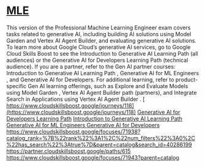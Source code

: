 # [MLE](https://cloud.google.com/learn/certification/machine-learning-engineer)

This version of the Professional Machine Learning Engineer exam covers tasks related to generative AI, including building AI solutions using Model Garden and Vertex AI Agent Builder, and evaluating generative AI solutions.
To learn more about Google Cloud’s generative AI services, go to Google Cloud Skills Boost to see the Introduction to Generative AI Learning Path (all audiences) or the Generative AI for Developers Learning Path (technical audience). If you are a partner, refer to the Gen AI partner courses: Introduction to Generative AI Learning Path , Generative AI for ML Engineers , and Generative AI for Developers. For additional learning, refer to product-specific Gen AI learning offerings, such as Explore and Evaluate Models using Model Garden , Vertex AI Agent Builder path (partners), and Integrate Search in Applications using Vertex AI Agent Builder .
[
https://www.cloudskillsboost.google/journeys/118](https://www.cloudskillsboost.google/journeys/118)
[Generative AI for Developers Learning Path](https://www.cloudskillsboost.google/journeys/183?utm_source=cgc&utm_medium=blog&utm_campaign=learngenai)
[Introduction to Generative AI Learning Path ](https://partner.cloudskillsboost.google/journeys)
[Generative AI for ML Engineers ](https://partner.cloudskillsboost.google/journeys/164)
[Generative AI for Developers](https://partner.cloudskillsboost.google/journeys/165)
https://www.cloudskillsboost.google/focuses/71938?catalog_rank=%7B%22rank%22%3A1%2C%22num_filters%22%3A0%2C%22has_search%22%3Atrue%7D&parent=catalog&search_id=40286199
https://partner.cloudskillsboost.google/paths/615
https://www.cloudskillsboost.google/focuses/71943?parent=catalog
